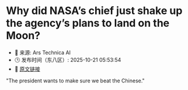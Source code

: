 # Why did NASA’s chief just shake up the agency’s plans to land on the Moon?
- 📅 来源: Ars Technica AI
- 🕒 发布时间（东八区）: 2025-10-21 05:53:54
- 🔗 [原文链接](https://arstechnica.com/space/2025/10/nasas-acting-leader-seeks-to-keep-his-job-with-new-lunar-lander-announcement/)

"The president wants to make sure we beat the Chinese."